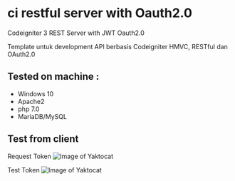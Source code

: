 # ci restful server with Oauth2.0
Codeigniter 3 REST Server with JWT Oauth2.0

Template untuk development API berbasis Codeigniter HMVC, RESTful dan OAuth2.0

## Tested on machine :

- Windows 10
- Apache2
- php 7.0
- MariaDB/MySQL

## Test from client 

Request Token
![Image of Yaktocat](https://i.imgur.com/hFeRg9p.png)

Test Token
![Image of Yaktocat](https://i.imgur.com/MJ4uHaX.png)



